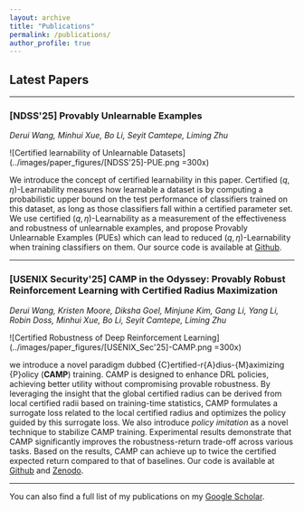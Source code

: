 ```yaml
---
layout: archive
title: "Publications"
permalink: /publications/
author_profile: true
---
```


## **Latest Papers**

---

### [NDSS'25] Provably Unlearnable Examples 
*Derui Wang, Minhui Xue, Bo Li, Seyit Camtepe, Liming Zhu*

![Certified learnability of Unlearnable Datasets](../images/paper_figures/[NDSS'25]-PUE.png =300x)

We introduce the concept of certified learnability in this paper. Certified $(q,\eta)$-Learnability measures how learnable a dataset is by computing a probabilistic upper bound on the test performance of classifiers trained on this dataset, as long as those classifiers fall within a certified parameter set. We use certified $(q,\eta)$-Learnability as a measurement of the effectiveness and robustness of unlearnable examples, and propose Provably Unlearnable Examples (PUEs) which can lead to reduced $(q,\eta)$-Learnability when training classifiers on them.
Our source code is available at [Github](https://github.com/NeuralSec/certified-data-learnability).

---

### [USENIX Security'25] CAMP in the Odyssey: Provably Robust Reinforcement Learning with Certified Radius Maximization
*Derui Wang, Kristen Moore, Diksha Goel, Minjune Kim, Gang Li, Yang Li, Robin Doss, Minhui Xue, Bo Li, Seyit Camtepe, Liming Zhu*

![Certified Robustness of Deep Reinforcement Learning](../images/paper_figures/[USENIX_Sec'25]-CAMP.png =300x)

we introduce a novel paradigm dubbed {C}ertified-r{A}dius-{M}aximizing {P}olicy (**CAMP**) training. 
CAMP is designed to enhance DRL policies, achieving better utility without compromising provable robustness. 
By leveraging the insight that the global certified radius can be derived from local certified radii based on training-time statistics, CAMP formulates a surrogate loss related to the local certified radius and optimizes the policy guided by this surrogate loss. 
We also introduce *policy imitation* as a novel technique to stabilize CAMP training.
Experimental results demonstrate that CAMP significantly improves the robustness-return trade-off across various tasks. 
Based on the results, CAMP can achieve up to twice the certified expected return compared to that of baselines.
Our code is available at [Github](https://github.com/NeuralSec/camp-robust-rl) and [Zenodo](https://zenodo.org/records/14729675).


---

You can also find a full list of my publications on my [Google Scholar](https://scholar.google.com.au/citations?user=uAbiaaUAAAAJ&hl=en).